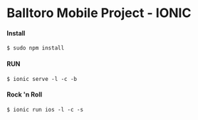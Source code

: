 Balltoro Mobile Project - IONIC
===============================

#### Install

```shell
$ sudo npm install
```

#### RUN

```shell
$ ionic serve -l -c -b
```

#### Rock 'n Roll

```shell
$ ionic run ios -l -c -s
```
